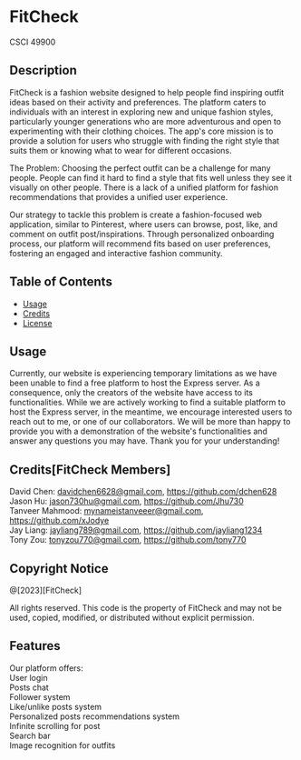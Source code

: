 # FitCheck
CSCI 49900 

## Description
FitCheck is a fashion website designed to help people find inspiring outfit ideas based on their activity and preferences. The platform caters to individuals with an interest in exploring new and unique fashion styles, particularly younger generations who are more adventurous and open to experimenting with their clothing choices. The app's core mission is to provide a solution for users who struggle with finding the right style that suits them or knowing what to wear for different occasions.

The Problem: Choosing the perfect outfit can be a challenge for many people. People can find it hard to find a style that fits well unless they see it visually on other people. There is a lack of a unified platform for fashion recommendations that provides a unified user experience.

Our strategy to tackle this problem is create a fashion-focused web application, similar to Pinterest, where users can browse, post, like, and comment on outfit post/inspirations. Through personalized onboarding process, our platform will recommend fits based on user preferences, fostering an engaged and interactive fashion community.

## Table of Contents

- [Usage](#usage)
- [Credits](#credits)
- [License](#license)

## Usage

Currently, our website is experiencing temporary limitations as we have been unable to find a free platform to host the Express server. As a consequence, only the creators of the website have access to its functionalities. While we are actively working to find a suitable platform to host the Express server, in the meantime, we encourage interested users to reach out to me, or one of our collaborators. We will be more than happy to provide you with a demonstration of the website's functionalities and answer any questions you may have. Thank you for your understanding!

## Credits[FitCheck Members]

David Chen: davidchen6628@gmail.com, https://github.com/dchen628<br>
Jason Hu: jason730hu@gmail.com, https://github.com/Jhu730<br>
Tanveer Mahmood: mynameistanveeer@gmail.com, https://github.com/xJodye<br>
Jay Liang: jayliang789@gmail.com, https://github.com/jayliang1234<br>
Tony Zou: tonyzou770@gmail.com, https://github.com/tony770<br>

## Copyright Notice
@[2023][FitCheck]

All rights reserved. This code is the property of FitCheck and may not be used, copied, modified, or distributed without explicit permission.

## Features

Our platform offers:<br>
User login<br>
Posts chat<br>
Follower system<br>
Like/unlike posts system<br>
Personalized posts recommendations system<br>
Infinite scrolling for post<br>
Search bar<br>
Image recognition for outfits<br>
